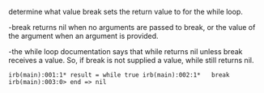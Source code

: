 determine what value break sets the return value to for the while loop.

-break returns nil when no arguments are passed to break, or the value of the
argument when an argument is provided.

-the while loop documentation says that while returns nil unless break receives
a value. So, if break is not supplied a value, while still returns nil.

``irb(main):001:1* result = while true
irb(main):002:1*   break
irb(main):003:0> end
=> nil
``